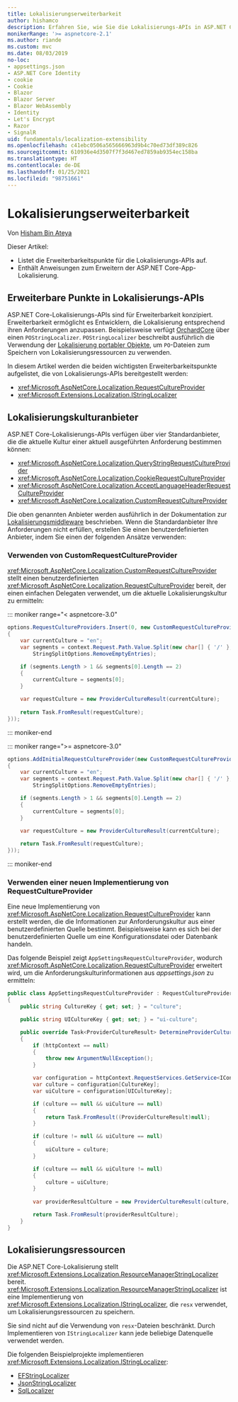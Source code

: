 ```yaml
---
title: Lokalisierungserweiterbarkeit
author: hishamco
description: Erfahren Sie, wie Sie die Lokalisierungs-APIs in ASP.NET Core-Apps erweitern.
monikerRange: '>= aspnetcore-2.1'
ms.author: riande
ms.custom: mvc
ms.date: 08/03/2019
no-loc:
- appsettings.json
- ASP.NET Core Identity
- cookie
- Cookie
- Blazor
- Blazor Server
- Blazor WebAssembly
- Identity
- Let's Encrypt
- Razor
- SignalR
uid: fundamentals/localization-extensibility
ms.openlocfilehash: c41ebc0506a565666963d9b4c70ed73df389c826
ms.sourcegitcommit: 610936e4d3507f7f3d467ed7859ab9354ec158ba
ms.translationtype: HT
ms.contentlocale: de-DE
ms.lasthandoff: 01/25/2021
ms.locfileid: "98751661"
---
```

# <a name="localization-extensibility"></a>Lokalisierungserweiterbarkeit

Von [Hisham Bin Ateya](https://github.com/hishamco)

Dieser Artikel:

* Listet die Erweiterbarkeitspunkte für die Lokalisierungs-APIs auf.
* Enthält Anweisungen zum Erweitern der ASP.NET Core-App-Lokalisierung.

## <a name="extensible-points-in-localization-apis"></a>Erweiterbare Punkte in Lokalisierungs-APIs

ASP.NET Core-Lokalisierungs-APIs sind für Erweiterbarkeit konzipiert. Erweiterbarkeit ermöglicht es Entwicklern, die Lokalisierung entsprechend ihren Anforderungen anzupassen. Beispielsweise verfügt [OrchardCore](https://github.com/orchardCMS/OrchardCore/) über einen `POStringLocalizer`. `POStringLocalizer` beschreibt ausführlich die Verwendung der [Lokalisierung portabler Objekte](xref:fundamentals/portable-object-localization), um `PO`-Dateien zum Speichern von Lokalisierungsressourcen zu verwenden.

In diesem Artikel werden die beiden wichtigsten Erweiterbarkeitspunkte aufgelistet, die von Lokalisierungs-APIs bereitgestellt werden: 

* <xref:Microsoft.AspNetCore.Localization.RequestCultureProvider>
* <xref:Microsoft.Extensions.Localization.IStringLocalizer>

## <a name="localization-culture-providers"></a>Lokalisierungskulturanbieter

ASP.NET Core-Lokalisierungs-APIs verfügen über vier Standardanbieter, die die aktuelle Kultur einer aktuell ausgeführten Anforderung bestimmen können:

* <xref:Microsoft.AspNetCore.Localization.QueryStringRequestCultureProvider>
* <xref:Microsoft.AspNetCore.Localization.CookieRequestCultureProvider>
* <xref:Microsoft.AspNetCore.Localization.AcceptLanguageHeaderRequestCultureProvider>
* <xref:Microsoft.AspNetCore.Localization.CustomRequestCultureProvider>

Die oben genannten Anbieter werden ausführlich in der Dokumentation zur [Lokalisierungsmiddleware](xref:fundamentals/localization) beschrieben. Wenn die Standardanbieter Ihre Anforderungen nicht erfüllen, erstellen Sie einen benutzerdefinierten Anbieter, indem Sie einen der folgenden Ansätze verwenden:

### <a name="use-customrequestcultureprovider"></a>Verwenden von CustomRequestCultureProvider

<xref:Microsoft.AspNetCore.Localization.CustomRequestCultureProvider> stellt einen benutzerdefinierten <xref:Microsoft.AspNetCore.Localization.RequestCultureProvider> bereit, der einen einfachen Delegaten verwendet, um die aktuelle Lokalisierungskultur zu ermitteln:

::: moniker range="< aspnetcore-3.0"
```csharp
options.RequestCultureProviders.Insert(0, new CustomRequestCultureProvider(async context =>
{
    var currentCulture = "en";
    var segments = context.Request.Path.Value.Split(new char[] { '/' }, 
        StringSplitOptions.RemoveEmptyEntries);

    if (segments.Length > 1 && segments[0].Length == 2)
    {
        currentCulture = segments[0];
    }

    var requestCulture = new ProviderCultureResult(currentCulture);
    
    return Task.FromResult(requestCulture);
}));
```

::: moniker-end

::: moniker range=">= aspnetcore-3.0"
```csharp
options.AddInitialRequestCultureProvider(new CustomRequestCultureProvider(async context =>
{
    var currentCulture = "en";
    var segments = context.Request.Path.Value.Split(new char[] { '/' }, 
        StringSplitOptions.RemoveEmptyEntries);

    if (segments.Length > 1 && segments[0].Length == 2)
    {
        currentCulture = segments[0];
    }

    var requestCulture = new ProviderCultureResult(currentCulture);
    
    return Task.FromResult(requestCulture);
}));
```

::: moniker-end

### <a name="use-a-new-implemetation-of-requestcultureprovider"></a>Verwenden einer neuen Implementierung von RequestCultureProvider

Eine neue Implementierung von <xref:Microsoft.AspNetCore.Localization.RequestCultureProvider> kann erstellt werden, die die Informationen zur Anforderungskultur aus einer benutzerdefinierten Quelle bestimmt. Beispielsweise kann es sich bei der benutzerdefinierten Quelle um eine Konfigurationsdatei oder Datenbank handeln.

Das folgende Beispiel zeigt `AppSettingsRequestCultureProvider`, wodurch <xref:Microsoft.AspNetCore.Localization.RequestCultureProvider> erweitert wird, um die Anforderungskulturinformationen aus *appsettings.json* zu ermitteln:

```csharp
public class AppSettingsRequestCultureProvider : RequestCultureProvider
{
    public string CultureKey { get; set; } = "culture";

    public string UICultureKey { get; set; } = "ui-culture";

    public override Task<ProviderCultureResult> DetermineProviderCultureResult(HttpContext httpContext)
    {
        if (httpContext == null)
        {
            throw new ArgumentNullException();
        }

        var configuration = httpContext.RequestServices.GetService<IConfigurationRoot>();
        var culture = configuration[CultureKey];
        var uiCulture = configuration[UICultureKey];

        if (culture == null && uiCulture == null)
        {
            return Task.FromResult((ProviderCultureResult)null);
        }

        if (culture != null && uiCulture == null)
        {
            uiCulture = culture;
        }

        if (culture == null && uiCulture != null)
        {
            culture = uiCulture;
        }
        
        var providerResultCulture = new ProviderCultureResult(culture, uiCulture);

        return Task.FromResult(providerResultCulture);
    }
}
```

## <a name="localization-resources"></a>Lokalisierungsressourcen

Die ASP.NET Core-Lokalisierung stellt <xref:Microsoft.Extensions.Localization.ResourceManagerStringLocalizer> bereit. <xref:Microsoft.Extensions.Localization.ResourceManagerStringLocalizer> ist eine Implementierung von <xref:Microsoft.Extensions.Localization.IStringLocalizer>, die `resx` verwendet, um Lokalisierungsressourcen zu speichern.

Sie sind nicht auf die Verwendung von `resx`-Dateien beschränkt. Durch Implementieren von `IStringLocalizer` kann jede beliebige Datenquelle verwendet werden.

Die folgenden Beispielprojekte implementieren <xref:Microsoft.Extensions.Localization.IStringLocalizer>: 

* [EFStringLocalizer](https://github.com/aspnet/Entropy/tree/master/samples/Localization.EntityFramework)
* [JsonStringLocalizer](https://github.com/hishamco/My.Extensions.Localization.Json)
* [SqlLocalizer](https://github.com/damienbod/AspNetCoreLocalization)
